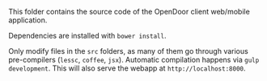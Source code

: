 This folder contains the source code of the OpenDoor client web/mobile application.

Dependencies are installed with `bower install`.

Only modify files in the `src` folders, as many of them go through various pre-compilers (`lessc`, `coffee`, `jsx`).
Automatic compilation happens via `gulp development`.
This will also serve the webapp at `http://localhost:8000`.
